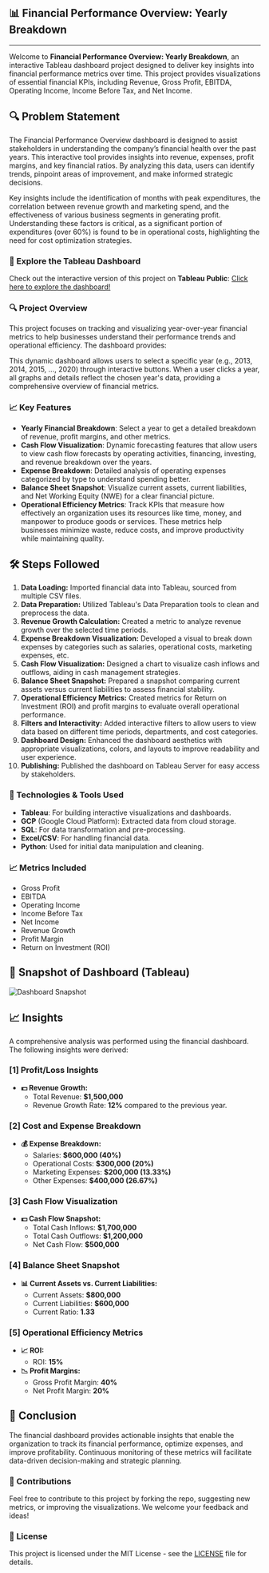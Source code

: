 <h2>📊 Financial Performance Overview: Yearly Breakdown</h2>
<hr>

<p>Welcome to <strong>Financial Performance Overview: Yearly Breakdown</strong>, an interactive Tableau dashboard project designed to deliver key insights into financial performance metrics over time. This project provides visualizations of essential financial KPIs, including Revenue, Gross Profit, EBITDA, Operating Income, Income Before Tax, and Net Income.</p>

<h2>🔍 Problem Statement</h2> 
The Financial Performance Overview dashboard is designed to assist stakeholders in understanding the company’s financial health over the past years. This interactive tool provides insights into revenue, expenses, profit margins, and key financial ratios. By analyzing this data, users can identify trends, pinpoint areas of improvement, and make informed strategic decisions.

Key insights include the identification of months with peak expenditures, the correlation between revenue growth and marketing spend, and the effectiveness of various business segments in generating profit. Understanding these factors is critical, as a significant portion of expenditures (over 60%) is found to be in operational costs, highlighting the need for cost optimization strategies.


<h3>🔗 Explore the Tableau Dashboard</h3>
<p>Check out the interactive version of this project on <strong>Tableau Public</strong>:  
<a href="https://public.tableau.com/views/FinancialPerformanceOverviewYearlyBreakdown/FinancialPerformanceOverviewYearlyBreakdown?:language=en-US&:sid=&:redirect=auth&:display_count=n&:origin=viz_share_link" target="[https://public.tableau.com/views/FinancialPerformanceOverviewYearlyBreakdown/FinancialPerformanceOverviewYearlyBreakdown?:language=en-US&:sid=&:redirect=auth&:display_count=n&:origin=viz_share_link](https://public.tableau.com/views/FinancialPerformanceOverviewYearlyBreakdown/FinancialPerformanceOverviewYearlyBreakdown?:language=en-US&:sid=&:redirect=auth&:display_count=n&:origin=viz_share_link)">Click here to explore the dashboard!</a></p>

<h3>🔍 Project Overview</h3>
<p>This project focuses on tracking and visualizing year-over-year financial metrics to help businesses understand their performance trends and operational efficiency. The dashboard provides:</p>
<p>This dynamic dashboard allows users to select a specific year (e.g., 2013, 2014, 2015, ..., 2020) through interactive buttons. When a user clicks a year, all graphs and details reflect the chosen year's data, providing a comprehensive overview of financial metrics.</p>

<h3>📈 Key Features</h3>
<ul>
    <li><strong>Yearly Financial Breakdown</strong>: Select a year to get a detailed breakdown of revenue, profit margins, and other metrics.</li>
    <li><strong>Cash Flow Visualization</strong>: Dynamic forecasting features that allow users to view cash flow forecasts by operating activities, financing, investing, and revenue breakdown over the years.</li>
    <li><strong>Expense Breakdown</strong>: Detailed analysis of operating expenses categorized by type to understand spending better.</li>
    <li><strong>Balance Sheet Snapshot</strong>: Visualize current assets, current liabilities, and Net Working Equity (NWE) for a clear financial picture.</li>
    <li><strong>Operational Efficiency Metrics</strong>: Track KPIs that measure how effectively an organization uses its resources like time, money, and manpower to produce goods or services. These metrics help businesses minimize waste, reduce costs, and improve productivity while maintaining quality.</li>
</ul>

<h2>🛠️ Steps Followed</h2>
<ol>
    <li><strong>Data Loading:</strong> Imported financial data into Tableau, sourced from multiple CSV files.</li>
    <li><strong>Data Preparation:</strong> Utilized Tableau's Data Preparation tools to clean and preprocess the data.</li>
    <li><strong>Revenue Growth Calculation:</strong> Created a metric to analyze revenue growth over the selected time periods.</li>
    <li><strong>Expense Breakdown Visualization:</strong> Developed a visual to break down expenses by categories such as salaries, operational costs, marketing expenses, etc.</li>
    <li><strong>Cash Flow Visualization:</strong> Designed a chart to visualize cash inflows and outflows, aiding in cash management strategies.</li>
    <li><strong>Balance Sheet Snapshot:</strong> Prepared a snapshot comparing current assets versus current liabilities to assess financial stability.</li>
    <li><strong>Operational Efficiency Metrics:</strong> Created metrics for Return on Investment (ROI) and profit margins to evaluate overall operational performance.</li>
    <li><strong>Filters and Interactivity:</strong> Added interactive filters to allow users to view data based on different time periods, departments, and cost categories.</li>
    <li><strong>Dashboard Design:</strong> Enhanced the dashboard aesthetics with appropriate visualizations, colors, and layouts to improve readability and user experience.</li>
    <li><strong>Publishing:</strong> Published the dashboard on Tableau Server for easy access by stakeholders.</li>
</ol>


<h3>🚀 Technologies & Tools Used</h3>
<ul>
    <li><strong>Tableau</strong>: For building interactive visualizations and dashboards.</li>
    <li><strong>GCP</strong> (Google Cloud Platform): Extracted data from cloud storage.</li>
    <li><strong>SQL</strong>: For data transformation and pre-processing.</li>
    <li><strong>Excel/CSV</strong>: For handling financial data.</li>
    <li><strong>Python</strong>: Used for initial data manipulation and cleaning.</li>
</ul>

<h3>📈 Metrics Included</h3>
<ul>
    <li>Gross Profit</li>
    <li>EBITDA</li>
    <li>Operating Income</li>
    <li>Income Before Tax</li>
    <li>Net Income</li>
    <li>Revenue Growth</li>
    <li>Profit Margin</li>
    <li>Return on Investment (ROI)</li>
</ul>

<h2>📸 Snapshot of Dashboard (Tableau)</h2>
<img src="insert_image_url_here" alt="Dashboard Snapshot">

<h2>📈 Insights</h2>
<p>A comprehensive analysis was performed using the financial dashboard. The following insights were derived:</p>

<h3>[1] Profit/Loss Insights</h3>
<ul>
    <li><strong>💵 Revenue Growth:</strong> 
        <ul>
            <li>Total Revenue: <strong>$1,500,000</strong></li>
            <li>Revenue Growth Rate: <strong>12%</strong> compared to the previous year.</li>
        </ul>
    </li>
</ul>

<h3>[2] Cost and Expense Breakdown</h3>
<ul>
    <li><strong>💰 Expense Breakdown:</strong> 
        <ul>
            <li>Salaries: <strong>$600,000 (40%)</strong></li>
            <li>Operational Costs: <strong>$300,000 (20%)</strong></li>
            <li>Marketing Expenses: <strong>$200,000 (13.33%)</strong></li>
            <li>Other Expenses: <strong>$400,000 (26.67%)</strong></li>
        </ul>
    </li>
</ul>

<h3>[3] Cash Flow Visualization</h3>
<ul>
    <li><strong>💵 Cash Flow Snapshot:</strong> 
        <ul>
            <li>Total Cash Inflows: <strong>$1,700,000</strong></li>
            <li>Total Cash Outflows: <strong>$1,200,000</strong></li>
            <li>Net Cash Flow: <strong>$500,000</strong></li>
        </ul>
    </li>
</ul>

<h3>[4] Balance Sheet Snapshot</h3>
<ul>
    <li><strong>📊 Current Assets vs. Current Liabilities:</strong> 
        <ul>
            <li>Current Assets: <strong>$800,000</strong></li>
            <li>Current Liabilities: <strong>$600,000</strong></li>
            <li>Current Ratio: <strong>1.33</strong></li>
        </ul>
    </li>
</ul>

<h3>[5] Operational Efficiency Metrics</h3>
<ul>
    <li><strong>📈 ROI:</strong> 
        <ul>
            <li>ROI: <strong>15%</strong></li>
        </ul>
    </li>
    <li><strong>📉 Profit Margins:</strong> 
        <ul>
            <li>Gross Profit Margin: <strong>40%</strong></li>
            <li>Net Profit Margin: <strong>20%</strong></li>
        </ul>
    </li>
</ul>

<h2>🎯 Conclusion</h2>
<p>The financial dashboard provides actionable insights that enable the organization to track its financial performance, optimize expenses, and improve profitability. Continuous monitoring of these metrics will facilitate data-driven decision-making and strategic planning.</p>


<h3>🤝 Contributions</h3>
<p>Feel free to contribute to this project by forking the repo, suggesting new metrics, or improving the visualizations. We welcome your feedback and ideas!</p>

<h3>📝 License</h3>
<p>This project is licensed under the MIT License - see the <a href="LICENSE" target="_blank">LICENSE</a> file for details.</p>
